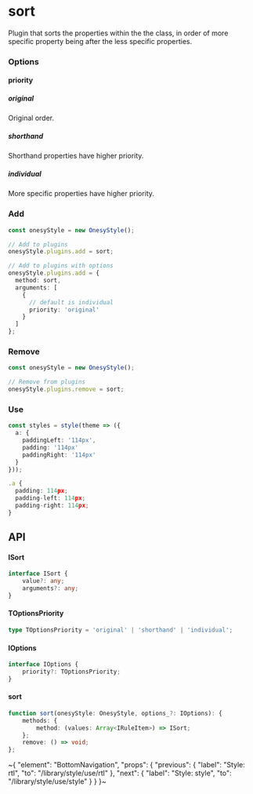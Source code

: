 
# sort

Plugin that sorts the properties within the the class, in order of more specific property being after the less specific properties.

### Options

#### priority

##### original

Original order.

##### shorthand

Shorthand properties have higher priority.

##### individual

More specific properties have higher priority.

### Add

```ts
const onesyStyle = new OnesyStyle();

// Add to plugins
onesyStyle.plugins.add = sort;

// Add to plugins with options
onesyStyle.plugins.add = {
  method: sort,
  arguments: [
    {
      // default is individual
      priority: 'original'
    }
  ]
};
```

### Remove

```ts
const onesyStyle = new OnesyStyle();

// Remove from plugins
onesyStyle.plugins.remove = sort;
```

### Use

```ts
const styles = style(theme => ({
  a: {
    paddingLeft: '114px',
    padding: '114px'
    paddingRight: '114px'
  }
}));

.a {
  padding: 114px;
  padding-left: 114px;
  padding-right: 114px;
}
```

## API

#### ISort

```ts
interface ISort {
    value?: any;
    arguments?: any;
}
```

#### TOptionsPriority

```ts
type TOptionsPriority = 'original' | 'shorthand' | 'individual';
```

#### IOptions

```ts
interface IOptions {
    priority?: TOptionsPriority;
}
```

#### sort

```ts
function sort(onesyStyle: OnesyStyle, options_?: IOptions): {
    methods: {
        method: (values: Array<IRuleItem>) => ISort;
    };
    remove: () => void;
};
```


~{
  "element": "BottomNavigation",
  "props": {
    "previous": {
      "label": "Style: rtl",
      "to": "/library/style/use/rtl"
    },
    "next": {
      "label": "Style: style",
      "to": "/library/style/use/style"
    }
  }
}~
